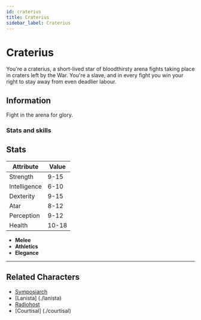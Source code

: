 ```yaml
---
id: craterius
title: Craterius
sidebar_label: Craterius
---
```


# Craterius

You're a craterius, a short-lived star of bloodthirsty arena fights taking place in craters left by the War. 
You're a slave, and in every fight you win your right to stay away from even deadlier labour.

## Information

Fight in the arena for glory.

### Stats and skills

## Stats

| Attribute       | Value          |
| --------------- | -------------- |
| Strength        | 9-15           |
| Intelligence    | 6-10           |
| Dexterity       | 9-15           |
| Atar            | 8-12           |
| Perception      | 9-12           |
| Health          | 10-18          |

- **Melee**
- **Athletics**
- **Elegance**

---

## Related Characters

- [Symposiarch](./symposiarch)
- [Lanista] (./lanista)
- [Radiohost](./radiohost)
- [Courtisal] (./courtisal)
